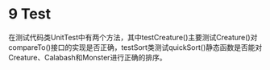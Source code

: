 # 9 Test

在测试代码类UnitTest中有两个方法，其中testCreature()主要测试Creature()对compareTo()接口的实现是否正确，testSort类测试quickSort()静态函数是否能对Creature、Calabash和Monster进行正确的排序。